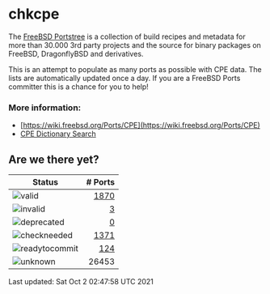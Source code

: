# chkcpe

The [FreeBSD Portstree](https://cgit.freebsd.org/ports) is a collection of build recipes
and metadata for more than 30.000 3rd party projects and the source for binary packages on
FreeBSD, DragonflyBSD and derivatives.

This is an attempt to populate as many ports as possible with CPE data. The lists are
automatically updated once a day. If you are a FreeBSD Ports committer this is a chance
for you to help!

### More information:
* [https://wiki.freebsd.org/Ports/CPE](https://wiki.freebsd.org/Ports/CPE)
* [CPE Dictionary Search](http://web.nvd.nist.gov/view/cpe/search)


## Are we there yet?

| Status                                                              | # Ports                                                                |
| --------------------------------------------------------------------| ---------------------------------------------------------------------: |
| ![valid](https://img.shields.io/badge/valid-brightgreen)            | [1870](https://github.com/decke/chkcpe/wiki/valid)                 |
| ![invalid](https://img.shields.io/badge/invalid-red)                | [3](https://github.com/decke/chkcpe/wiki/invalid)             |
| ![deprecated](https://img.shields.io/badge/deprecated-red)          | [0](https://github.com/decke/chkcpe/wiki/deprecated)       |
| ![checkneeded](https://img.shields.io/badge/checkneeded-orange)     | [1371](https://github.com/decke/chkcpe/wiki/checkneeded)     |
| ![readytocommit](https://img.shields.io/badge/readytocommit-orange) | [124](https://github.com/decke/chkcpe/wiki/readytocommit) |
| ![unknown](https://img.shields.io/badge/unknown-grey)               | 26453 | |

Last updated: Sat Oct  2 02:47:58 UTC 2021
